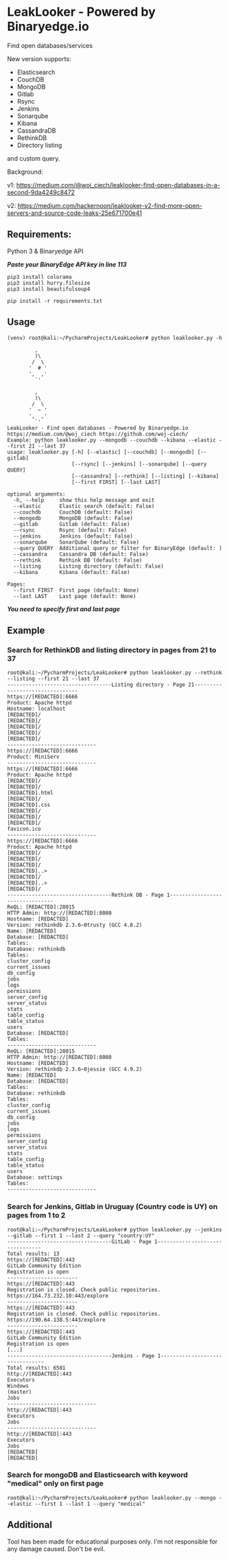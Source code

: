 # LeakLooker - Powered by Binaryedge.io
Find open databases/services

New version supports:
- Elasticsearch
- CouchDB
- MongoDB
- Gitlab
- Rsync
- Jenkins
- Sonarqube
- Kibana
- CassandraDB
- RethinkDB
- Directory listing

and custom query.

Background:

v1: https://medium.com/@woj_ciech/leaklooker-find-open-databases-in-a-second-9da4249c8472

v2: https://medium.com/hackernoon/leaklooker-v2-find-more-open-servers-and-source-code-leaks-25e671700e41

## Requirements:
Python 3 &
Binaryedge API

***Paste your BinaryEdge API key in line 113***
```
pip3 install colorama
pip3 install hurry.filesize
pip3 install beautifulsoup4
```

```
pip install -r requirements.txt
```

## Usage
```
(venv) root@kali:~/PycharmProjects/LeakLooker# python leaklooker.py -h

         ,
         )\
        /  \
       '  # '
       ',  ,'
         `'

         ,
         )\
        /  \
       '  ~ '
       ',  ,'
         `'
LeakLooker - Find open databases - Powered by Binaryedge.io
https://medium.com/@woj_ciech https://github.com/woj-ciech/
Example: python leaklooker.py --mongodb --couchdb --kibana --elastic --first 21 --last 37
usage: leaklooker.py [-h] [--elastic] [--couchdb] [--mongodb] [--gitlab]
                     [--rsync] [--jenkins] [--sonarqube] [--query QUERY]
                     [--cassandra] [--rethink] [--listing] [--kibana]
                     [--first FIRST] [--last LAST]

optional arguments:
  -h, --help     show this help message and exit
  --elastic      Elastic search (default: False)
  --couchdb      CouchDB (default: False)
  --mongodb      MongoDB (default: False)
  --gitlab       Gitlab (default: False)
  --rsync        Rsync (default: False)
  --jenkins      Jenkins (default: False)
  --sonarqube    SonarQube (default: False)
  --query QUERY  Additional query or filter for BinaryEdge (default: )
  --cassandra    Cassandra DB (default: False)
  --rethink      Rethink DB (default: False)
  --listing      Listing directory (default: False)
  --kibana       Kibana (default: False)

Pages:
  --first FIRST  First page (default: None)
  --last LAST    Last page (default: None)

```

***You need to specify first and last page***

## Example

### Search for RethinkDB and listing directory in pages from 21 to 37
```
root@kali:~/PycharmProjects/LeakLooker# python leaklooker.py --rethink --listing --first 21 --last 37
----------------------------------Listing directory - Page 21--------------------------------
https://[REDACTED]:6666
Product: Apache httpd
Hostname: localhost
[REDACTED]/
[REDACTED]/
[REDACTED]/
[REDACTED]/
[REDACTED]/
-----------------------------
https://[REDACTED]:6666
Product: MiniServ
-----------------------------
https://[REDACTED]:6666
Product: Apache httpd
[REDACTED]/
[REDACTED]/
[REDACTED].html
[REDACTED]/
[REDACTED].css
[REDACTED]/
[REDACTED]/
[REDACTED]/
favicon.ico
-----------------------------
https://[REDACTED]:6666
Product: Apache httpd
[REDACTED]/
[REDACTED]/
[REDACTED]/
[REDACTED]..>
[REDACTED]/
[REDACTED]..>
[REDACTED]/
----------------------------------Rethink DB - Page 1--------------------------------
ReQL: [REDACTED]:28015
HTTP Admin: http://[REDACTED]:8080
Hostname: [REDACTED]
Version: rethinkdb 2.3.6~0trusty (GCC 4.8.2)
Name: [REDACTED]
Database: [REDACTED]
Tables: 
Database: rethinkdb
Tables: 
cluster_config
current_issues
db_config
jobs
logs
permissions
server_config
server_status
stats
table_config
table_status
users
Database: [REDACTED]
Tables: 
-----------------------------
ReQL: [REDACTED]:28015
HTTP Admin: http://[REDACTED]:8080
Hostname: [REDACTED]
Version: rethinkdb 2.3.6~0jessie (GCC 4.9.2)
Name: [REDACTED]
Database: [REDACTED]
Tables: 
Database: rethinkdb
Tables: 
cluster_config
current_issues
db_config
jobs
logs
permissions
server_config
server_status
stats
table_config
table_status
users
Database: settings
Tables: 
-----------------------------

```

### Search for Jenkins, Gitlab in Uruguay (Country code is UY) on pages from 1 to 2
```
root@kali:~/PycharmProjects/LeakLooker# python leaklooker.py --jenkins --gitlab --first 1 --last 2 --query "country:UY"
----------------------------------GitLab - Page 1--------------------------------
Total results: 13
https://[REDACTED]:443
GitLab Community Edition
Registration is open
-----------------------
https://[REDACTED]:443
Registration is closed. Check public repositories. https://164.73.232.10:443/explore
-----------------------
https://[REDACTED]:443
Registration is closed. Check public repositories. https://190.64.138.5:443/explore
-----------------------
https://[REDACTED]:443
GitLab Community Edition
Registration is open
[...]
----------------------------------Jenkins - Page 1--------------------------------
Total results: 6501
http://[REDACTED]:443
Executors
Windows
(master)
Jobs
-----------------------------
http://[REDACTED]:443
Executors
Jobs
-----------------------------
http://[REDACTED]:443
Executors
Jobs
[REDACTED]
[REDACTED]
```
### Search for mongoDB and Elasticsearch with keyword "medical" only on first page
```
root@kali:~/PycharmProjects/LeakLooker# python leaklooker.py --mongo --elastic --first 1 --last 1 --query "medical"
```
## Additional
Tool has been made for educational purposes only. I'm not responsible for any damage caused. Don't be evil.
